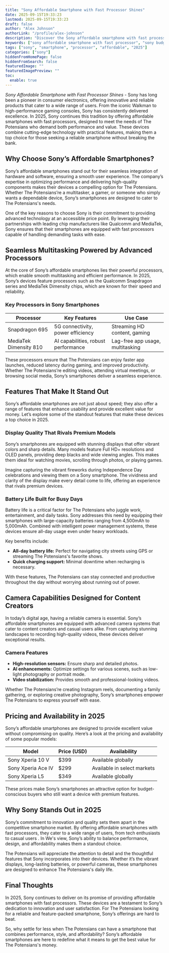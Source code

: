 ```yaml
---
title: "Sony Affordable Smartphone with Fast Processor Shines"
date: 2025-09-15T19:33:23
lastmod: 2025-09-15T19:33:23
draft: false
author: "Alex Johnson"
authorLink: "/profile/alex-johnson"
description: "Discover the Sony affordable smartphone with fast processor, offering top performance, sleek design, and great value. Perfect for multitasking on a budget!"
keywords: ["sony affordable smartphone with fast processor", "sony budget smartphone 2025", "best sony smartphone for performance"]
tags: ["sony", "smartphone", "processor", "affordable", "2025"]
categories: ["sony"]
hiddenFromHomePage: false
hiddenFromSearch: false
featuredImage: ""
featuredImagePreview: ""
toc:
  enable: true
---
```



*Sony Affordable Smartphone with Fast Processor Shines* - Sony has long been a pioneer in consumer electronics, offering innovative and reliable products that cater to a wide range of users. From the iconic Walkman to high-performance gaming consoles, Sony has consistently delivered excellence. In 2025, Sony continues this tradition by offering affordable smartphones with fast processors, designed to meet the needs of The Potensians who demand both performance and value. These devices combine cutting-edge technology with practical features, making them a top choice for those seeking a reliable smartphone without breaking the bank.

## Why Choose Sony’s Affordable Smartphones?

Sony’s affordable smartphones stand out for their seamless integration of hardware and software, ensuring a smooth user experience. The company’s expertise in optimizing performance and delivering high-quality components makes their devices a compelling option for The Potensians. Whether The Potensians’re a multitasker, a gamer, or someone who simply wants a dependable device, Sony’s smartphones are designed to cater to The Potensians's needs.

One of the key reasons to choose Sony is their commitment to providing advanced technology at an accessible price point. By leveraging their partnerships with leading chip manufacturers like Qualcomm and MediaTek, Sony ensures that their smartphones are equipped with fast processors capable of handling demanding tasks with ease.

## Seamless Multitasking Powered by Advanced Processors

At the core of Sony’s affordable smartphones lies their powerful processors, which enable smooth multitasking and efficient performance. In 2025, Sony’s devices feature processors such as the Qualcomm Snapdragon series and MediaTek Dimensity chips, which are known for their speed and reliability.

### Key Processors in Sony Smartphones

<div class="table-responsive">
<table class="html-table">
<thead>
<tr>
<th>Processor</th>
<th>Key Features</th>
<th>Use Case</th>
</tr>
</thead>
<tbody>
<tr>
<td>Snapdragon 695</td>
<td>5G connectivity, power efficiency</td>
<td>Streaming HD content, gaming</td>
</tr>
<tr>
<td>MediaTek Dimensity 810</td>
<td>AI capabilities, robust performance</td>
<td>Lag-free app usage, multitasking</td>
</tr>
</tbody>
</table>
</div>

These processors ensure that The Potensians can enjoy faster app launches, reduced latency during gaming, and improved productivity. Whether The Potensians’re editing videos, attending virtual meetings, or browsing social media, Sony’s smartphones deliver a seamless experience.

## Features That Make It Stand Out

Sony’s affordable smartphones are not just about speed; they also offer a range of features that enhance usability and provide excellent value for money. Let’s explore some of the standout features that make these devices a top choice in 2025.

### Display Quality That Rivals Premium Models

Sony’s smartphones are equipped with stunning displays that offer vibrant colors and sharp details. Many models feature Full HD+ resolutions and OLED panels, providing deep blacks and wide viewing angles. This makes them ideal for watching movies, scrolling through photos, or playing games.

Imagine capturing the vibrant fireworks during Independence Day celebrations and viewing them on a Sony smartphone. The vividness and clarity of the display make every detail come to life, offering an experience that rivals premium devices.

### Battery Life Built for Busy Days

Battery life is a critical factor for The Potensians who juggle work, entertainment, and daily tasks. Sony addresses this need by equipping their smartphones with large-capacity batteries ranging from 4,500mAh to 5,000mAh.  Combined with intelligent power management systems, these devices ensure all-day usage even under heavy workloads.

Key benefits include:

- **All-day battery life:** Perfect for navigating city streets using GPS or streaming The Potensians's favorite shows.
- **Quick charging support:** Minimal downtime when recharging is necessary.

With these features, The Potensians can stay connected and productive throughout the day without worrying about running out of power.

## Camera Capabilities Designed for Content Creators

In today’s digital age, having a reliable camera is essential. Sony’s affordable smartphones are equipped with advanced camera systems that cater to content creators and casual users alike. From capturing stunning landscapes to recording high-quality videos, these devices deliver exceptional results.

### Camera Features

- **High-resolution sensors:** Ensure sharp and detailed photos.
- **AI enhancements:** Optimize settings for various scenes, such as low-light photography or portrait mode.
- **Video stabilization:** Provides smooth and professional-looking videos.

Whether The Potensians’re creating Instagram reels, documenting a family gathering, or exploring creative photography, Sony’s smartphones empower The Potensians to express yourself with ease.

## Pricing and Availability in 2025

Sony’s affordable smartphones are designed to provide excellent value without compromising on quality. Here’s a look at the pricing and availability of some popular models:

<div class="table-responsive">
<table class="html-table">
<thead>
<tr>
<th>Model</th>
<th>Price (USD)</th>
<th>Availability</th>
</tr>
</thead>
<tbody>
<tr>
<td>Sony Xperia 10 V</td>
<td>$399</td>
<td>Available globally</td>
</tr>
<tr>
<td>Sony Xperia Ace IV</td>
<td>$299</td>
<td>Available in select markets</td>
</tr>
<tr>
<td>Sony Xperia L5</td>
<td>$349</td>
<td>Available globally</td>
</tr>
</tbody>
</table>
</div>

These prices make Sony’s smartphones an attractive option for budget-conscious buyers who still want a device with premium features.

## Why Sony Stands Out in 2025

Sony’s commitment to innovation and quality sets them apart in the competitive smartphone market. By offering affordable smartphones with fast processors, they cater to a wide range of users, from tech enthusiasts to casual users . In We's view, Sony’s ability to balance performance, design, and affordability makes them a standout choice. 

The Potensians will appreciate the attention to detail and the thoughtful features that Sony incorporates into their devices. Whether it’s the vibrant displays, long-lasting batteries, or powerful cameras, these smartphones are designed to enhance The Potensians's daily life.

## Final Thoughts

In 2025, Sony continues to deliver on its promise of providing affordable smartphones with fast processors. These devices are a testament to Sony’s dedication to innovation and user satisfaction. For The Potensians looking for a reliable and feature-packed smartphone, Sony’s offerings are hard to beat.

So, why settle for less when The Potensians can have a smartphone that combines performance, style, and affordability? Sony’s affordable smartphones are here to redefine what it means to get the best value for The Potensians's money.